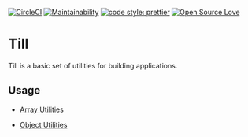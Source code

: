 [![CircleCI](https://circleci.com/gh/bummmble/Till.svg?style=svg)](https://circleci.com/gh/bummmble/Till)
[![Maintainability](https://api.codeclimate.com/v1/badges/421384ad28a90eafc412/maintainability)](https://codeclimate.com/github/bummmble/Till/maintainability)
[![code style: prettier](https://img.shields.io/badge/code_style-prettier-ff69b4.svg?style=flat-square)](https://github.com/prettier/prettier)
[![Open Source Love](https://badges.frapsoft.com/os/v1/open-source.svg?v=103)](https://github.com/ellerbrock/open-source-badges/)

# Till

Till is a basic set of utilities for building applications.

## Usage

- [Array Utilities](https://github.com/bummmble/Till/tree/master/src/array)

- [Object Utilities](https://github.com/bummmble/Till/tree/master/src/objects)
